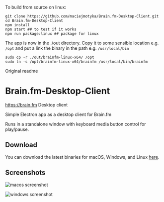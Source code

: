 To build from source on linux:

```
git clone https://github.com/maciejmotyka/Brain.fm-Desktop-Client.git
cd Brain.fm-Desktop-Client
npm install
npm start ## to test if it works
npm run package:linux ## package for linux
```

The app is now in the ./out directory. Copy it to some sensible location e.g.
`/opt` and put a link the binary in the path e.g. `/usr/local/bin` 
```
sudo cp -r ./out/brainfm-linux-x64/ /opt
sudo ln -s /opt/brainfm-linux-x64/brainfm /usr/local/bin/brainfm
```

Original readme

# Brain.fm-Desktop-Client
https://brain.fm Desktop client

Simple Electron app as a desktop client for Brain.fm

Runs in a standalone window with keyboard media button control for play/pause.

## Download

You can download the latest binaries for macOS, Windows, and Linux [here](https://github.com/Dinius/Brain.fm-Desktop-Client/releases/latest).

## Screenshots
![macos screenshot](screenshots/osx.png)

![windows screenshot](screenshots/windows2.png)
